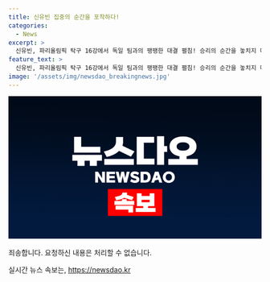 ```yaml
---
title: 신유빈 집중의 순간을 포착하다!
categories:
  - News
excerpt: >
  신유빈, 파리올림픽 탁구 16강에서 독일 팀과의 팽팽한 대결 펼침! 승리의 순간을 놓치지 마세요!✨🏓
feature_text: >
  신유빈, 파리올림픽 탁구 16강에서 독일 팀과의 팽팽한 대결 펼침! 승리의 순간을 놓치지 마세요!✨🏓
image: '/assets/img/newsdao_breakingnews.jpg'
---
```


<p><img src="/assets/img/newsdao_breakingnews.jpg" alt="ranknews 속보" /></p>

<p>죄송합니다. 요청하신 내용은 처리할 수 없습니다.</p>
실시간 뉴스 속보는, <a href="https://newsdao.kr" rel="dofollow">https://newsdao.kr</a>


